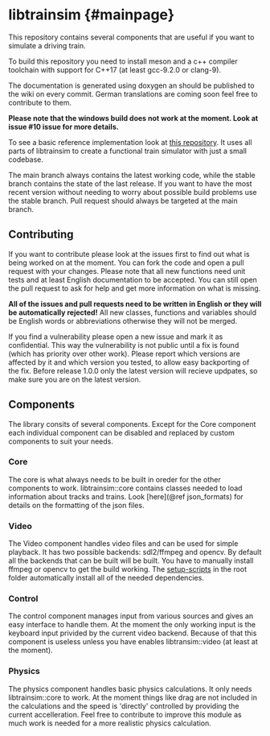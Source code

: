 # libtrainsim  {#mainpage}

This repository contains several components that are useful if you want to simulate a driving train.

To build this repository you need to install meson and a c++ compiler toolchain with support for C++17 (at least gcc-9.2.0 or clang-9).

The documentation is generated using doxygen an should be published to the wiki on every commit.
German translations are coming soon feel free to contribute to them.

**Please note that the windows build does not work at the moment. Look at issue #10 issue for more details.**

To see a basic reference implementation look at [this repository](https://git.thm.de/bahn-simulator/simulator).
It uses all parts of libtrainsim to create a functional train simulator with just a small codebase.

The main branch always contains the latest working code, while the stable branch contains the state of the last release.
If you want to have the most recent version without needing to worry about possible build problems use the stable branch.
Pull request should always be targeted at the main branch.


## Contributing

If you want to contribute please look at the issues first to find out what is being worked on at the moment.
You can fork the code and open a pull request with your changes.
Please note that all new functions need unit tests and at least English documentation to be accepted.
You can still open the pull request to ask for help and get more information on what is missing.

**All of the issues and pull requests need to be written in English or they will be automatically rejected!**
All new classes, functions and variables should be English words or abbreviations otherwise they will not be merged.

If you find a vulnerability please open a new issue and mark it as confidential.
This way the vulnerability is not public until a fix is found (which has priority over other work).
Please report which versions are affected by it and which version you tested, to allow easy backporting of the fix.
Before release 1.0.0 only the latest version will recieve updpates, so make sure you are on the latest version.

## Components

The library consits of several components.
Except for the Core component each individual component can be disabled and replaced by custom components to suit your needs.

### Core

The core is what always needs to be built in oreder for the other components to work.
libtrainsim::core contains classes needed to load information about tracks and trains.
Look [here](@ref json_formats) for details on the formatting of the json files.

### Video

The Video component handles video files and can be used for simple playback.
It has two possible backends: sdl2/ffmpeg and opencv.
By default all the backends that can be built will be built.
You have to manually install ffmpeg or opencv to get the build working.
The [setup-scripts](https://git.thm.de/bahn-simulator/setup-scripts) in the root folder automatically install all of the needed dependencies.

### Control

The control component manages input from various sources and gives an easy interface to handle them.
At the moment the only working input is the keyboard input privided by the current video backend.
Because of that this component is useless unless you have enables libtransim::video (at least at the moment).

### Physics

The physics component handles basic physics calculations.
It only needs libtrainsim::core to work.
At the moment things like drag are not included in the calculations and the speed is 'directly' controlled by providing the current accelleration.
Feel free to contribute to improve this module as much work is needed for a more realistic physics calculation.
